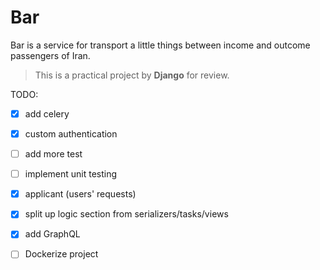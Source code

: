 # Bar 
Bar is a service for transport a little things between income and outcome passengers of Iran.


> This is a practical project by **Django** for review.


TODO:
- [x] add celery
- [x] custom authentication
- [ ] add more test
- [ ] implement unit testing
- [x] applicant (users' requests)
- [x] split up logic section from serializers/tasks/views
- [x] add GraphQL
- [ ] Dockerize project

